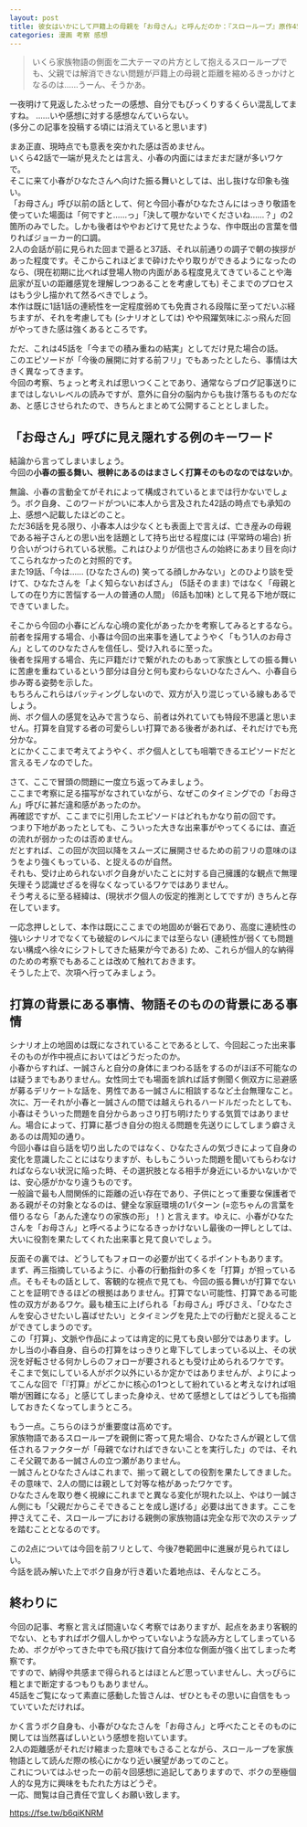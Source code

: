 ```yaml
---
layout: post
title: 彼女はいかにして戸籍上の母親を「お母さん」と呼んだのか：『スローループ』原作45話
categories: 漫画 考察 感想
---
```


> いくら家族物語の側面を二大テーマの片方として抱えるスローループでも、父親では解消できない問題が戸籍上の母親と距離を縮めるきっかけとなるのは……うーん、そうかあ。

一夜明けて見返したふせったーの感想、自分でもびっくりするくらい混乱してますね。 
……いや感想に対する感想なんていらない。  
(多分この記事を投稿する頃には消えていると思います)

まあ正直、現時点でも意表を突かれた感は否めません。  
いくら42話で一端が見えたとは言え、小春の内面にはまだまだ謎が多いワケで。  
そこに来て小春がひなたさんへ向けた振る舞いとしては、出し抜けな印象も強い。  
「お母さん」呼び以前の話として、何と今回小春がひなたさんにはっきり敬語を使っていた場面は「何ですと……っ」「決して覗かないでくださいね……？」の2箇所のみでした。しかも後者はややおどけて見せたような、作中既出の言葉を借りればジョーカー的口調。  
2人の会話が前に見られた回まで遡ると37話、それ以前通りの調子で朝の挨拶があった程度です。そこからこれほどまで砕けたやり取りができるようになったのなら、(現在初期に比べれば登場人物の内面がある程度見えてきていることや海凪家が互いの距離感覚を理解しつつあることを考慮しても) そこまでのプロセスはもう少し描かれて然るべきでしょう。  
本作は既に1話1話の連続性を一定程度弱めても免責される段階に至ってだいぶ経ちますが、それを考慮しても (シナリオとしては) やや飛躍気味にぶっ飛んだ回がやってきた感は強くあるところです。

ただ、これは45話を「今までの積み重ねの結実」としてだけ見た場合の話。  
このエピソードが「今後の展開に対する前フリ」でもあったとしたら、事情は大きく異なってきます。  
今回の考察、ちょっと考えれば思いつくことであり、通常ならブログ記事送りにまではしないレベルの読みですが、意外に自分の脳内からも抜け落ちるものだなあ、と感じさせられたので、きちんとまとめて公開することとしました。

## 「お母さん」呼びに見え隠れする例のキーワード

結論から言ってしまいましょう。  
今回の**小春の振る舞い、根幹にあるのはまさしく打算そのものなのではないか**。

無論、小春の言動全てがそれによって構成されているとまでは行かないでしょう。ボク自身、このワードがついに本人から言及された42話の時点でも承知の上、感想へ記載したほどのこと。  
ただ36話を見る限り、小春本人は少なくとも表面上で言えば、亡き産みの母親である裕子さんとの思い出を話題として持ち出せる程度には (平常時の場合) 折り合いがつけられている状態。これはひよりが信也さんの始終にあまり目を向けてこられなかったのと対照的です。  
また19話、「今は…… (ひなたさんの) 笑ってる顔しかみない」とのひより談を受けて、ひなたさんを「よく知らないおばさん」 (5話そのまま) ではなく「母親としての在り方に苦悩する一人の普通の人間」 (6話も加味) として見る下地が既にできていました。

そこから今回の小春にどんな心境の変化があったかを考察してみるとするなら。  
前者を採用する場合、小春は今回の出来事を通してようやく「もう1人のお母さん」としてのひなたさんを信任し、受け入れるに至った。  
後者を採用する場合、先に戸籍だけで繋がれたのもあって家族としての振る舞いに苦慮を重ねているという部分は自分と何も変わらないひなたさんへ、小春自ら歩み寄る姿勢を示した。  
もちろんこれらはバッティングしないので、双方が入り混じっている線もあるでしょう。  
尚、ボク個人の感覚を込みで言うなら、前者は外れていても特段不思議と思いません。打算を自覚する者の可愛らしい打算である後者があれば、それだけでも充分かな。  
とにかくここまで考えてようやく、ボク個人としても咀嚼できるエピソードだと言えるモノなのでした。

さて、ここで冒頭の問題に一度立ち返ってみましょう。  
ここまで考察に足る描写がなされていながら、なぜこのタイミングでの「お母さん」呼びに甚だ違和感があったのか。  
再確認ですが、ここまでに引用したエピソードはどれもかなり前の回です。  
つまり下地があったとしても、こういった大きな出来事がやってくるには、直近の流れが弱かったのは否めません。  
だとすれば、この回が次回以降をスムーズに展開させるための前フリの意味のほうをより強くもっている、と捉えるのが自然。  
それも、受け止められないボク自身がいたことに対する自己擁護的な観点で無理矢理そう認識せざるを得なくなっているワケではありません。  
そう考えるに至る経緯は、(現状ボク個人の仮定的推測としてですが) きちんと存在しています。

一応念押しとして、本作は既にここまでの地固めが磐石であり、高度に連続性の強いシナリオでなくても破綻のレベルにまでは至らない (連続性が弱くても問題ない構成へ徐々にシフトしてきた結果が今である) ため、これらが個人的な納得のための考察でもあることは改めて触れておきます。  
そうした上で、次項へ行ってみましょう。

## 打算の背景にある事情、物語そのものの背景にある事情

シナリオ上の地固めは既になされていることであるとして、今回起こった出来事そのものが作中視点においてはどうだったのか。  
小春からすれば、一誠さんと自分の身体にまつわる話をするのがほぼ不可能なのは疑うまでもありません。女性同士でも場面を誤れば話す側聞く側双方に忌避感が募るデリケートな話を、男性である一誠さんに相談するなど土台無理なこと。  
次に、万一それが小春と一誠さんの間では越えられるハードルだったとしても、小春はそういった問題を自分からあっさり打ち明けたりする気質ではありません。場合によって、打算に基づき自分の抱える問題を先送りにしてしまう癖さえあるのは周知の通り。  
今回小春は自ら話を切り出したのではなく、ひなたさんの気づきによって自身の変化を意識したことにはなりますが、もしもこういった問題を聞いてもらわなければならない状況に陥った時、その選択肢となる相手が身近にいるかいないかでは、安心感がかなり違うものです。  
一般論で最も人間関係的に距離の近い存在であり、子供にとって重要な保護者である親がその対象となるのは、健全な家庭環境の1パターン (=恋ちゃんの言葉を借りるなら「あんた達なりの家族の形」！) と言えます。ゆえに、小春がひなたさんを「お母さん」と呼べるようになるきっかけないし最後の一押しとしては、大いに役割を果たしてくれた出来事と見て良いでしょう。

反面その裏では、どうしてもフォローの必要が出てくるポイントもあります。  
まず、再三指摘しているように、小春の行動指針の多くを「打算」が担っている点。そもそもの話として、客観的な視点で見ても、今回の振る舞いが打算でないことを証明できるほどの根拠はありません。打算でない可能性、打算である可能性の双方があるワケ。最も槍玉に上げられる「お母さん」呼びさえ、「ひなたさんを安心させたいし喜ばせたい」とタイミングを見た上での行動だと捉えることができてしまうのです。  
この「打算」、文脈や作品によっては肯定的に見ても良い部分ではあります。しかし当の小春自身、自らの打算をはっきりと卑下してしまっている以上、その状況を好転させる何かしらのフォローが要されるとも受け止められるワケです。  
そこまで気にしている人がボク以外にいるか定かではありませんが、よりによってこんな回で「『打算』がどこかに核心の1つとして紛れていると考えなければ咀嚼が困難になる」と感じてしまった身ゆえ、せめて感想としてはどうしても指摘しておきたくなってしまうところ。

もう一点。こちらのほうが重要度は高めです。  
家族物語であるスローループを親側に寄って見た場合、ひなたさんが親として信任されるファクターが「母親でなければできないことを実行した」のでは、それこそ父親である一誠さんの立つ瀬がありません。  
一誠さんとひなたさんはこれまで、揃って親としての役割を果たしてきました。その意味で、2人の間には親として対等な格があったワケです。  
ひなたさんを取り巻く視線にこれまでと異なる変化が現れた以上、やはり一誠さん側にも「父親だからこそできることを成し遂げる」必要は出てきます。ここを押さえてこそ、スローループにおける親側の家族物語は完全な形で次のステップを踏むこととなるのです。

この2点については今回を前フリとして、今後7巻範囲中に進展が見られてほしい。  
今話を読み解いた上でボク自身が行き着いた着地点は、そんなところ。

## 終わりに

今回の記事、考察と言えば間違いなく考察ではありますが、起点をあまり客観的でない、ともすればボク個人しかやっていないような読み方としてしまっているため、ボクがやってきた中でも飛び抜けて自分本位な側面が強く出てしまった考察です。  
ですので、納得や共感まで得られるとはほとんど思っていませんし、大っぴらに粗とまで断定するつもりもありません。  
45話をご覧になって素直に感動した皆さんは、ぜひともその思いに自信をもっていていただければ。

かく言うボク自身も、小春がひなたさんを「お母さん」と呼べたことそのものに関しては当然喜ばしいという感想を抱いています。  
2人の距離感がそれだけ縮まった意味でもさることながら、スローループを家族物語として読んだ際の核心にかなり近い展望があってのこと。  
これについてはふせったーの前々回感想に追記してありますので、ボクの至極個人的な見方に興味をもたれた方はどうぞ。  
一応、閲覧は自己責任で宜しくお願い致します。

<https://fse.tw/b6qiKNRM>
